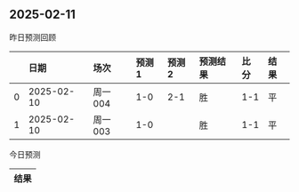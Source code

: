 

 ## 2025-02-11

昨日预测回顾

|    | 日期       | 场次    | 预测1   | 预测2   | 预测结果   | 比分   | 结果   |
|---:|:-----------|:--------|:--------|:--------|:-----------|:-------|:-------|
|  0 | 2025-02-10 | 周一004 | 1-0     | 2-1     | 胜         | 1-1    | 平     |
|  1 | 2025-02-10 | 周一003 | 1-0     |         | 胜         | 1-1    | 平     |

今日预测

| 结果   |
|--------|